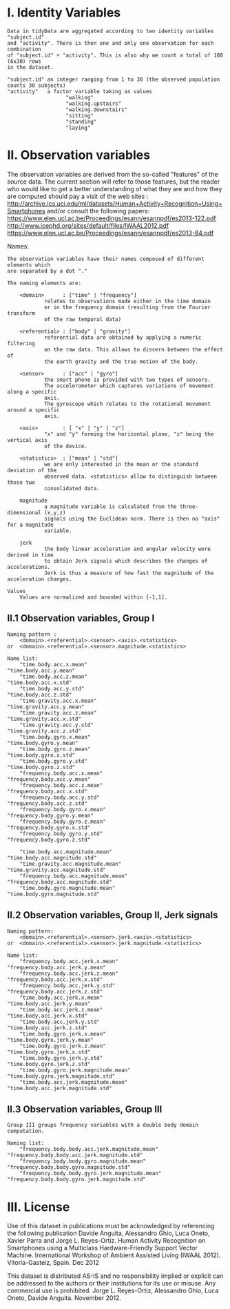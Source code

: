 
I. Identity Variables
=====================
	Data in tidyData are aggregated according to two identity variables "subject.id"
	and "activity". There is then one and only one observation for each combination
	of "subject.id" + "activity". This is also why we count a total of 180 (6x30) rows
	in the dataset.

	"subject.id" an integer ranging from 1 to 30 (the observed population counts 30 subjects)
	"activity"	 a factor variable taking as values 
					   "walking"
					   "walking.upstairs"
					   "walking.downstairs"
					   "sitting"
					   "standing"
					   "laying"

II. Observation variables
=========================

The observation variables are derived from the so-called "features" of the source data.
The current section will refer to those features, but the reader who would like to get
a better understanding of what they are and how they are computed should pay a visit of
the web sites :
	http://archive.ics.uci.edu/ml/datasets/Human+Activity+Recognition+Using+Smartphones
and/or consult the following papers:
	https://www.elen.ucl.ac.be/Proceedings/esann/esannpdf/es2013-122.pdf
	http://www.icephd.org/sites/default/files/IWAAL2012.pdf
	https://www.elen.ucl.ac.be/Proceedings/esann/esannpdf/es2013-84.pdf


Names:
	
	The observation variables have their names composed of different elements which
	are separated by a dot "."
	
	The naming elements are:
	
		<domain>      : ["time" | "frequency"]
				relates to observations made either in the time domain
				or in the frequency domain (resulting from the Fourier transform
				of the raw temporal data)
				
		<referential> : ["body" | "gravity"]
				referential data are obtained by applying a numeric filtering
				on the raw data. This allows to discern between the effect of
				the earth gravity and the true motion of the body. 
		
		<sensor>      : ["acc" | "gyro"]
				the smart phone is provided with two types of sensors.
				The accelerometer which captures variations of movement along a specific
				axis.
				The gyroscope which relates to the rotational movement around a specific
				axis.
				
		<axis>        : [ "x" | "y" | "z"]
				"x" and "y" forming the horizontal plane, "z" being the vertical axis
				of the device.
		
		<statistics>  : ["mean" | "std"]
				we are only interested in the mean or the standard deviation of the
				observed data. <statistics> allow to distinguish between those two
				consolidated data.
		
        magnitude
				a magnitude variable is calculated from the three-dimensional (x,y,z)
				signals using the Euclidean norm. There is then no "axis" for a magnitude
				variable.
		
		jerk
				the body linear acceleration and angular velocity were derived in time
				to obtain Jerk signals which describes the changes of accelerations.
				Jerk is thus a measure of how fast the magnitude of the acceleration changes.
				
	Values
		Values are normalized and bounded within [-1,1].


II.1 Observation variables, Group I
-----------------------------------

	Naming pattern :
		<domain>.<referential>.<sensor>.<axis>.<statistics>
	or	<domain>.<referential>.<sensor>.magnitude.<statistics>
		
	Name list:
		"time.body.acc.x.mean"                         "time.body.acc.y.mean"                        
		"time.body.acc.z.mean"                         "time.body.acc.x.std"                         
		"time.body.acc.y.std"                          "time.body.acc.z.std"                         
		"time.gravity.acc.x.mean"                      "time.gravity.acc.y.mean"                     
		"time.gravity.acc.z.mean"                      "time.gravity.acc.x.std"                      
		"time.gravity.acc.y.std"                       "time.gravity.acc.z.std"   
		"time.body.gyro.x.mean"                        "time.body.gyro.y.mean"                       
		"time.body.gyro.z.mean"                        "time.body.gyro.x.std"                        
		"time.body.gyro.y.std"                         "time.body.gyro.z.std"
		"frequency.body.acc.x.mean"                    "frequency.body.acc.y.mean"                   
		"frequency.body.acc.z.mean"                    "frequency.body.acc.x.std"                    
		"frequency.body.acc.y.std"                     "frequency.body.acc.z.std"
		"frequency.body.gyro.x.mean"                   "frequency.body.gyro.y.mean"                  
		"frequency.body.gyro.z.mean"                   "frequency.body.gyro.x.std"                   
		"frequency.body.gyro.y.std"                    "frequency.body.gyro.z.std" 

		"time.body.acc.magnitude.mean"                 "time.body.acc.magnitude.std"                 
		"time.gravity.acc.magnitude.mean"              "time.gravity.acc.magnitude.std"    
		"frequency.body.acc.magnitude.mean"            "frequency.body.acc.magnitude.std" 
		"time.body.gyro.magnitude.mean"                "time.body.gyro.magnitude.std" 	

II.2 Observation variables, Group II, Jerk signals
--------------------------------------------------
	Naming pattern:
		<domain>.<referential>.<sensor>.jerk.<axis>.<statistics>
	or	<domain>.<referential>.<sensor>.jerk.magnitude.<statistics>
		
	Name list:
		"frequency.body.acc.jerk.x.mean"               "frequency.body.acc.jerk.y.mean"              
		"frequency.body.acc.jerk.z.mean"               "frequency.body.acc.jerk.x.std"               
		"frequency.body.acc.jerk.y.std"                "frequency.body.acc.jerk.z.std"  
		"time.body.acc.jerk.x.mean"                    "time.body.acc.jerk.y.mean"                   
		"time.body.acc.jerk.z.mean"                    "time.body.acc.jerk.x.std"                    
		"time.body.acc.jerk.y.std"                     "time.body.acc.jerk.z.std"      
		"time.body.gyro.jerk.x.mean"                   "time.body.gyro.jerk.y.mean"                  
		"time.body.gyro.jerk.z.mean"                   "time.body.gyro.jerk.x.std"                   
		"time.body.gyro.jerk.y.std"                    "time.body.gyro.jerk.z.std"               
		"time.body.gyro.jerk.magnitude.mean"           "time.body.gyro.jerk.magnitude.std" 
		"time.body.acc.jerk.magnitude.mean"            "time.body.acc.jerk.magnitude.std"

II.3 Observation variables, Group III
-------------------------------------
	Group III groups frequency variables with a double body domain computation.
	
	Naming list:
		"frequency.body.body.acc.jerk.magnitude.mean"  "frequency.body.body.acc.jerk.magnitude.std"  
		"frequency.body.body.gyro.magnitude.mean"      "frequency.body.body.gyro.magnitude.std"      
		"frequency.body.body.gyro.jerk.magnitude.mean" "frequency.body.body.gyro.jerk.magnitude.std"
		
III. License
============
Use of this dataset in publications must be acknowledged by referencing the following publication
	Davide Anguita, Alessandro Ghio, Luca Oneto, Xavier Parra and Jorge L. Reyes-Ortiz.
	Human Activity Recognition on Smartphones using a Multiclass Hardware-Friendly Support Vector Machine.
	International Workshop of Ambient Assisted Living (IWAAL 2012). Vitoria-Gasteiz, Spain. Dec 2012

This dataset is distributed AS-IS and no responsibility implied or explicit can be addressed to the authors
or their institutions for its use or misuse. Any commercial use is prohibited.
	Jorge L. Reyes-Ortiz, Alessandro Ghio, Luca Oneto, Davide Anguita. November 2012.